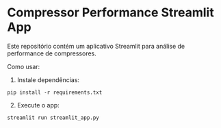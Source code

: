 # Compressor Performance Streamlit App

Este repositório contém um aplicativo Streamlit para análise de performance de compressores.

Como usar:

1. Instale dependências:
```
pip install -r requirements.txt
```
2. Execute o app:
```
streamlit run streamlit_app.py
```
